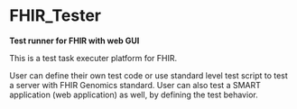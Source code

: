 # FHIR_Tester

**Test runner for FHIR with web GUI**

This is a test task executer platform for FHIR.

User can define their own test code or use standard level test script to test a server with FHIR Genomics standard. User can also test a SMART application (web application) as well, by defining the test behavior.



